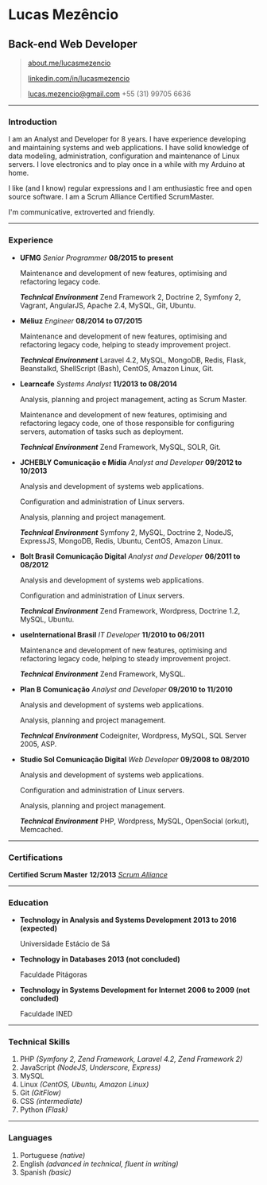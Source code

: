 # Lucas Mezêncio
## Back-end Web Developer

> [about.me/lucasmezencio](http://about.me/lucasmezencio)
>
> [linkedin.com/in/lucasmezencio](http://linkedin.com/in/lucasmezencio)
>
> [lucas.mezencio@gmail.com](mailto:lucas.mezencio@gmail.com)
> +55 (31) 99705 6636

------
### Introduction

I am an Analyst and Developer for 8 years.
I have experience developing and maintaining systems and web applications.
I have solid knowledge of data modeling, administration, configuration and maintenance of Linux servers.
I love electronics and to play once in a while with my Arduino at home.

I like (and I know) regular expressions and I am enthusiastic free and open source software.
I am a Scrum Alliance Certified ScrumMaster.

I'm communicative, extroverted and friendly.

------
### Experience

* **UFMG** *Senior Programmer* __08/2015 to present__

    Maintenance and development of new features, optimising and refactoring legacy code.

    ***Technical Environment*** Zend Framework 2, Doctrine 2, Symfony 2, Vagrant, AngularJS, Apache 2.4, MySQL, Git, Ubuntu.

* **Méliuz** *Engineer* __08/2014 to 07/2015__

    Maintenance and development of new features, optimising and refactoring legacy code, helping to steady improvement project.

    ***Technical Environment*** Laravel 4.2, MySQL, MongoDB, Redis, Flask, Beanstalkd, ShellScript (Bash), CentOS, Amazon Linux, Git.

* **Learncafe** *Systems Analyst* __11/2013 to 08/2014__

    Analysis, planning and project management, acting as Scrum Master.

    Maintenance and development of new features, optimising and refactoring legacy code, one of those responsible for configuring servers, automation of tasks such as deployment.

    ***Technical Environment*** Zend Framework, MySQL, SOLR, Git.

* **JCHEBLY Comunicação e Mídia** *Analyst and Developer* __09/2012 to 10/2013__

    Analysis and development of systems web applications.

    Configuration and administration of Linux servers.

    Analysis, planning and project management.

    ***Technical Environment*** Symfony 2, MySQL, Doctrine 2, NodeJS, ExpressJS, MongoDB, Redis, Ubuntu, CentOS, Amazon Linux.

* **Bolt Brasil Comunicação Digital** *Analyst and Developer* __06/2011 to 08/2012__

    Analysis and development of systems web applications.

    Configuration and administration of Linux servers.

    ***Technical Environment*** Zend Framework, Wordpress, Doctrine 1.2, MySQL, Ubuntu.

* **useInternational Brasil** *IT Developer* __11/2010 to 06/2011__

    Maintenance and development of new features, optimising and refactoring legacy code, helping to steady improvement project.

    ***Technical Environment*** Zend Framework, MySQL.

* **Plan B Comunicação** *Analyst and Developer* __09/2010 to 11/2010__

    Analysis and development of systems web applications.

    Analysis, planning and project management.

    ***Technical Environment*** Codeigniter, Wordpress, MySQL, SQL Server 2005, ASP.

* **Studio Sol Comunicação Digital** *Web Developer* __09/2008 to 08/2010__

    Analysis and development of systems web applications.

    Configuration and administration of Linux servers.

    Analysis, planning and project management.

    ***Technical Environment*** PHP, Wordpress, MySQL, OpenSocial (orkut), Memcached.

------
### Certifications

**Certified Scrum Master** __12/2013__
    [*Scrum Alliance*](http://www.scrumalliance.org/community/profile/lmezencio)

------
### Education

* **Technology in Analysis and Systems Development** __2013 to 2016 (expected)__

    Universidade Estácio de Sá

* **Technology in Databases** __2013 (not concluded)__

    Faculdade Pitágoras

* **Technology in Systems Development for Internet** __2006 to 2009 (not concluded)__

    Faculdade INED

------
### Technical Skills

1. PHP *(Symfony 2, Zend Framework, Laravel 4.2, Zend Framework 2)*
2. JavaScript *(NodeJS, Underscore, Express)*
3. MySQL
4. Linux *(CentOS, Ubuntu, Amazon Linux)*
5. Git *(GitFlow)*
6. CSS *(intermediate)*
7. Python *(Flask)*

------
### Languages

1. Portuguese *(native)*
2. English *(advanced in technical, fluent in writing)*
3. Spanish *(basic)*
